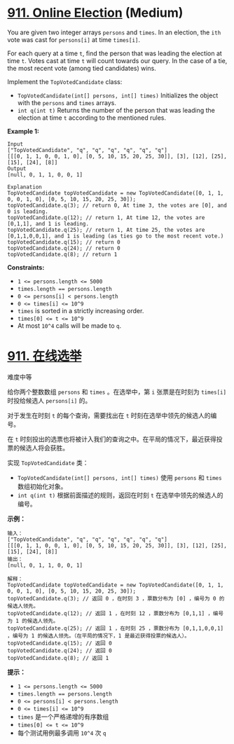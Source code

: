 # [911. Online Election](https://leetcode.com/problems/online-election/) (Medium)

You are given two integer arrays `persons` and `times`. In an election, the `ith` vote was cast for `persons[i]` at time `times[i]`.

For each query at a time `t`, find the person that was leading the election at time `t`. Votes cast at time `t` will count towards our query. In the case of a tie, the most recent vote (among tied candidates) wins.

Implement the `TopVotedCandidate` class:

- `TopVotedCandidate(int[] persons, int[] times)` Initializes the object with the `persons` and `times` arrays.
- `int q(int t)` Returns the number of the person that was leading the election at time `t` according to the mentioned rules.

 

**Example 1:**

```
Input
["TopVotedCandidate", "q", "q", "q", "q", "q", "q"]
[[[0, 1, 1, 0, 0, 1, 0], [0, 5, 10, 15, 20, 25, 30]], [3], [12], [25], [15], [24], [8]]
Output
[null, 0, 1, 1, 0, 0, 1]

Explanation
TopVotedCandidate topVotedCandidate = new TopVotedCandidate([0, 1, 1, 0, 0, 1, 0], [0, 5, 10, 15, 20, 25, 30]);
topVotedCandidate.q(3); // return 0, At time 3, the votes are [0], and 0 is leading.
topVotedCandidate.q(12); // return 1, At time 12, the votes are [0,1,1], and 1 is leading.
topVotedCandidate.q(25); // return 1, At time 25, the votes are [0,1,1,0,0,1], and 1 is leading (as ties go to the most recent vote.)
topVotedCandidate.q(15); // return 0
topVotedCandidate.q(24); // return 0
topVotedCandidate.q(8); // return 1
```

 

**Constraints:**

- `1 <= persons.length <= 5000`
- `times.length == persons.length`
- `0 <= persons[i] < persons.length`
- `0 <= times[i] <= 10^9`
- `times` is sorted in a strictly increasing order.
- `times[0] <= t <= 10^9`
- At most `10^4` calls will be made to `q`.



# [911. 在线选举](https://leetcode-cn.com/problems/online-election/)

难度中等

给你两个整数数组 `persons` 和 `times` 。在选举中，第 `i` 张票是在时刻为 `times[i]` 时投给候选人 `persons[i]` 的。

对于发生在时刻 `t` 的每个查询，需要找出在 `t` 时刻在选举中领先的候选人的编号。

在 `t` 时刻投出的选票也将被计入我们的查询之中。在平局的情况下，最近获得投票的候选人将会获胜。

实现 `TopVotedCandidate` 类：

- `TopVotedCandidate(int[] persons, int[] times)` 使用 `persons` 和 `times` 数组初始化对象。
- `int q(int t)` 根据前面描述的规则，返回在时刻 `t` 在选举中领先的候选人的编号。

**示例：**

```
输入：
["TopVotedCandidate", "q", "q", "q", "q", "q", "q"]
[[[0, 1, 1, 0, 0, 1, 0], [0, 5, 10, 15, 20, 25, 30]], [3], [12], [25], [15], [24], [8]]
输出：
[null, 0, 1, 1, 0, 0, 1]

解释：
TopVotedCandidate topVotedCandidate = new TopVotedCandidate([0, 1, 1, 0, 0, 1, 0], [0, 5, 10, 15, 20, 25, 30]);
topVotedCandidate.q(3); // 返回 0 ，在时刻 3 ，票数分布为 [0] ，编号为 0 的候选人领先。
topVotedCandidate.q(12); // 返回 1 ，在时刻 12 ，票数分布为 [0,1,1] ，编号为 1 的候选人领先。
topVotedCandidate.q(25); // 返回 1 ，在时刻 25 ，票数分布为 [0,1,1,0,0,1] ，编号为 1 的候选人领先。（在平局的情况下，1 是最近获得投票的候选人）。
topVotedCandidate.q(15); // 返回 0
topVotedCandidate.q(24); // 返回 0
topVotedCandidate.q(8); // 返回 1
```

 

**提示：**

- `1 <= persons.length <= 5000`
- `times.length == persons.length`
- `0 <= persons[i] < persons.length`
- `0 <= times[i] <= 10^9`
- `times` 是一个严格递增的有序数组
- `times[0] <= t <= 10^9`
- 每个测试用例最多调用 `10^4` 次 `q`